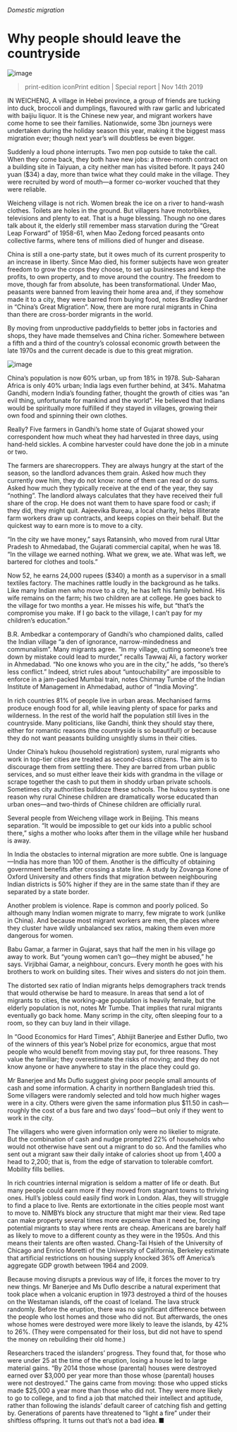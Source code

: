 ###### Domestic migration
# Why people should leave the countryside 
![image](images/20191116_SRP040_0.jpg) 
> print-edition iconPrint edition | Special report | Nov 14th 2019 
IN WEICHENG, A village in Hebei province, a group of friends are tucking into duck, broccoli and dumplings, flavoured with raw garlic and lubricated with baijiu liquor. It is the Chinese new year, and migrant workers have come home to see their families. Nationwide, some 3bn journeys were undertaken during the holiday season this year, making it the biggest mass migration ever; though next year’s will doubtless be even bigger. 
Suddenly a loud phone interrupts. Two men pop outside to take the call. When they come back, they both have new jobs: a three-month contract on a building site in Taiyuan, a city neither man has visited before. It pays 240 yuan ($34) a day, more than twice what they could make in the village. They were recruited by word of mouth—a former co-worker vouched that they were reliable. 
Weicheng village is not rich. Women break the ice on a river to hand-wash clothes. Toilets are holes in the ground. But villagers have motorbikes, televisions and plenty to eat. That is a huge blessing. Though no one dares talk about it, the elderly still remember mass starvation during the “Great Leap Forward” of 1958-61, when Mao Zedong forced peasants onto collective farms, where tens of millions died of hunger and disease. 
China is still a one-party state, but it owes much of its current prosperity to an increase in liberty. Since Mao died, his former subjects have won greater freedom to grow the crops they choose, to set up businesses and keep the profits, to own property, and to move around the country. The freedom to move, though far from absolute, has been transformational. Under Mao, peasants were banned from leaving their home area and, if they somehow made it to a city, they were barred from buying food, notes Bradley Gardner in “China’s Great Migration”. Now, there are more rural migrants in China than there are cross-border migrants in the world. 
By moving from unproductive paddyfields to better jobs in factories and shops, they have made themselves and China richer. Somewhere between a fifth and a third of the country’s colossal economic growth between the late 1970s and the current decade is due to this great migration. 
![image](images/20191116_SRC015.png) 
China’s population is now 60% urban, up from 18% in 1978. Sub-Saharan Africa is only 40% urban; India lags even further behind, at 34%. Mahatma Gandhi, modern India’s founding father, thought the growth of cities was “an evil thing, unfortunate for mankind and the world”. He believed that Indians would be spiritually more fulfilled if they stayed in villages, growing their own food and spinning their own clothes. 
Really? Five farmers in Gandhi’s home state of Gujarat showed your correspondent how much wheat they had harvested in three days, using hand-held sickles. A combine harvester could have done the job in a minute or two. 
The farmers are sharecroppers. They are always hungry at the start of the season, so the landlord advances them grain. Asked how much they currently owe him, they do not know: none of them can read or do sums. Asked how much they typically receive at the end of the year, they say “nothing”. The landlord always calculates that they have received their full share of the crop. He does not want them to have spare food or cash; if they did, they might quit. Aajeevika Bureau, a local charity, helps illiterate farm workers draw up contracts, and keeps copies on their behalf. But the quickest way to earn more is to move to a city. 
“In the city we have money,” says Ratansinh, who moved from rural Uttar Pradesh to Ahmedabad, the Gujarati commercial capital, when he was 18. “In the village we earned nothing. What we grew, we ate. What was left, we bartered for clothes and tools.” 
Now 52, he earns 24,000 rupees ($340) a month as a supervisor in a small textiles factory. The machines rattle loudly in the background as he talks. Like many Indian men who move to a city, he has left his family behind. His wife remains on the farm; his two children are at college. He goes back to the village for two months a year. He misses his wife, but “that’s the compromise you make. If I go back to the village, I can’t pay for my children’s education.” 
B.R. Ambedkar a contemporary of Gandhi’s who championed dalits, called the Indian village “a den of ignorance, narrow-mindedness and communalism”. Many migrants agree. “In my village, cutting someone’s tree down by mistake could lead to murder,” recalls Tawwaj Ali, a factory worker in Ahmedabad. “No one knows who you are in the city,” he adds, “so there’s less conflict.” Indeed, strict rules about “untouchability” are impossible to enforce in a jam-packed Mumbai train, notes Chinmay Tumbe of the Indian Institute of Management in Ahmedabad, author of “India Moving”. 
In rich countries 81% of people live in urban areas. Mechanised farms produce enough food for all, while leaving plenty of space for parks and wilderness. In the rest of the world half the population still lives in the countryside. Many politicians, like Gandhi, think they should stay there, either for romantic reasons (the countryside is so beautiful!) or because they do not want peasants building unsightly slums in their cities. 
Under China’s hukou (household registration) system, rural migrants who work in top-tier cities are treated as second-class citizens. The aim is to discourage them from settling there. They are barred from urban public services, and so must either leave their kids with grandma in the village or scrape together the cash to put them in shoddy urban private schools. Sometimes city authorities bulldoze these schools. The hukou system is one reason why rural Chinese children are dramatically worse educated than urban ones—and two-thirds of Chinese children are officially rural. 
Several people from Weicheng village work in Beijing. This means separation. “It would be impossible to get our kids into a public school there,” sighs a mother who looks after them in the village while her husband is away. 
In India the obstacles to internal migration are more subtle. One is language—India has more than 100 of them. Another is the difficulty of obtaining government benefits after crossing a state line. A study by Zovanga Kone of Oxford University and others finds that migration between neighbouring Indian districts is 50% higher if they are in the same state than if they are separated by a state border. 
Another problem is violence. Rape is common and poorly policed. So although many Indian women migrate to marry, few migrate to work (unlike in China). And because most migrant workers are men, the places where they cluster have wildly unbalanced sex ratios, making them even more dangerous for women. 
Babu Gamar, a farmer in Gujarat, says that half the men in his village go away to work. But “young women can’t go—they might be abused,” he says. Virjibhai Gamar, a neighbour, concurs. Every month he goes with his brothers to work on building sites. Their wives and sisters do not join them. 
The distorted sex ratio of Indian migrants helps demographers track trends that would otherwise be hard to measure. In areas that send a lot of migrants to cities, the working-age population is heavily female, but the elderly population is not, notes Mr Tumbe. That implies that rural migrants eventually go back home. Many scrimp in the city, often sleeping four to a room, so they can buy land in their village. 
In “Good Economics for Hard Times”, Abhijit Banerjee and Esther Duflo, two of the winners of this year’s Nobel prize for economics, argue that most people who would benefit from moving stay put, for three reasons. They value the familiar; they overestimate the risks of moving; and they do not know anyone or have anywhere to stay in the place they could go. 
Mr Banerjee and Ms Duflo suggest giving poor people small amounts of cash and some information. A charity in northern Bangladesh tried this. Some villagers were randomly selected and told how much higher wages were in a city. Others were given the same information plus $11.50 in cash—roughly the cost of a bus fare and two days’ food—but only if they went to work in the city. 
The villagers who were given information only were no likelier to migrate. But the combination of cash and nudge prompted 22% of households who would not otherwise have sent out a migrant to do so. And the families who sent out a migrant saw their daily intake of calories shoot up from 1,400 a head to 2,200; that is, from the edge of starvation to tolerable comfort. Mobility fills bellies. 
In rich countries internal migration is seldom a matter of life or death. But many people could earn more if they moved from stagnant towns to thriving ones. Hull’s jobless could easily find work in London. Alas, they will struggle to find a place to live. Rents are extortionate in the cities people most want to move to. NIMBYs block any structure that might mar their view. Red tape can make property several times more expensive than it need be, forcing potential migrants to stay where rents are cheap. Americans are barely half as likely to move to a different county as they were in the 1950s. And this means their talents are often wasted. Chang-Tai Hsieh of the University of Chicago and Enrico Moretti of the University of California, Berkeley estimate that artificial restrictions on housing supply knocked 36% off America’s aggregate GDP growth between 1964 and 2009. 
Because moving disrupts a previous way of life, it forces the mover to try new things. Mr Banerjee and Ms Duflo describe a natural experiment that took place when a volcanic eruption in 1973 destroyed a third of the houses on the Westaman islands, off the coast of Iceland. The lava struck randomly. Before the eruption, there was no significant difference between the people who lost homes and those who did not. But afterwards, the ones whose homes were destroyed were more likely to leave the islands, by 42% to 26%. (They were compensated for their loss, but did not have to spend the money on rebuilding their old home.) 
Researchers traced the islanders’ progress. They found that, for those who were under 25 at the time of the eruption, losing a house led to large material gains. “By 2014 those whose (parental) houses were destroyed earned over $3,000 per year more than those whose (parental) houses were not destroyed.” The gains came from moving: those who upped sticks made $25,000 a year more than those who did not. They were more likely to go to college, and to find a job that matched their intellect and aptitude, rather than following the islands’ default career of catching fish and getting by. Generations of parents have threatened to “light a fire” under their shiftless offspring. It turns out that’s not a bad idea. ■ 
